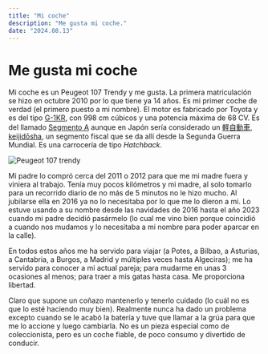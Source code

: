 ```yaml
---
title: "Mi coche"
description: "Me gusta mi coche."
date: "2024.08.13"
---
```


# Me gusta mi coche
Mi coche es un Peugeot 107 Trendy y me gusta.
La primera matriculación se hizo en octubre 2010 por lo que tiene ya 14 años. Es mi primer coche de verdad (el primero puesto a mi nombre). El motor es fabricado por Toyota y es del tipo [G-1KR](https://en.wikipedia.org/wiki/Toyota_KR_engine), con 998 cm cúbicos y una potencia máxima de 68 CV. Es del llamado [Segmento A](https://es.wikipedia.org/wiki/Segmento_A) aunque en Japón sería considerado un [軽自動車, keijidōsha](https://es.wikipedia.org/wiki/Kei_car), un segmento fiscal que se da allí desde la Segunda Guerra Mundial. Es una carrocería de tipo _Hatchback_.

![Peugeot 107 trendy](/static/Peugeot-107.jpeg)

Mi padre lo compró cerca del 2011 o 2012 para que me mi madre fuera y viniera al trabajo. Tenía muy pocos kilómetros y mi madre, al solo tomarlo para un recorrido diario de no más de 5 minutos no le hizo mucho. Al jubilarse ella en 2016 ya no lo necesitaba por lo que me lo dieron a mi. Lo estuve usando a su nombre desde las navidades de 2016 hasta el año 2023 cuando mi padre decidió pasármelo (lo cual me vino bien porque coincidió a cuando nos mudamos y lo necesitaba a mi nombre para poder aparcar en la calle).

En todos estos años me ha servido para viajar (a Potes, a Bilbao, a Asturias, a Cantabria, a Burgos, a Madrid y múltiples veces hasta Algeciras); me ha servido para conocer a mi actual pareja; para mudarme en unas 3 ocasiones al menos; para traer a mis gatas hasta casa. Me proporciona libertad.

Claro que supone un coñazo mantenerlo y tenerlo cuidado (lo cuál no es que lo esté haciendo muy bien).
Realmente nunca ha dado un problema excepto cuando se le acabó la batería y tuve que llamar a la grúa para que me lo accione y luego cambiarla.
No es un pieza especial como de coleccionista, pero es un coche fiable, de poco consumo y divertido de conducir.